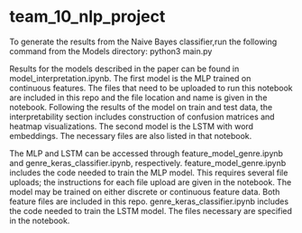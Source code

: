 # team_10_nlp_project

To generate the results from the Naive Bayes classifier,run the following command from the Models directory: python3 main.py

Results for the models described in the paper can be found in model_interpretation.ipynb. The first model is the MLP trained on continuous features. The files that need to be uploaded to run this notebook are included in this repo and the file location and name is given in the notebook. Following the results of the model on train and test data, the interpretability section includes construction of confusion matrices and heatmap visualizations.
The second model is the LSTM with word embeddings. The necessary files are also listed in that notebook.

The MLP and LSTM can be accessed through feature_model_genre.ipynb and genre_keras_classifier.ipynb, respectively. 
feature_model_genre.ipynb includes the code needed to train the MLP model. This requires several file uploads; the instructions for each file upload are given in the notebook. The model may be trained on either discrete or continuous feature data. Both feature files are included in this repo.
genre_keras_classifier.ipynb includes the code needed to train the LSTM model. The files necessary are specified in the notebook.
